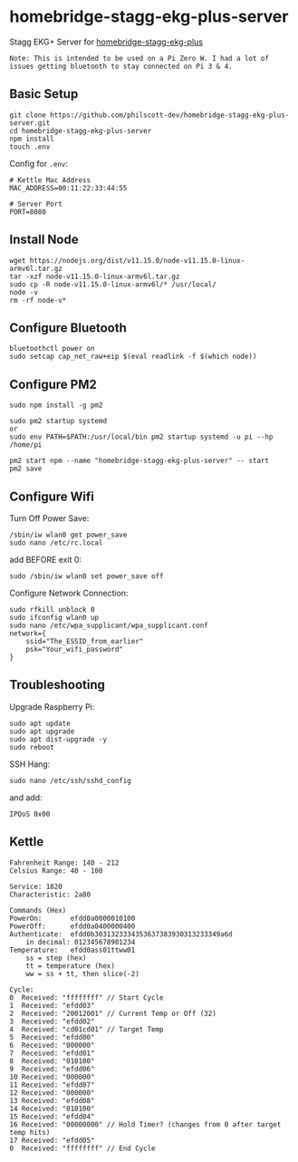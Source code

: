 # homebridge-stagg-ekg-plus-server
Stagg EKG+ Server for [homebridge-stagg-ekg-plus](https://www.npmjs.com/package/homebridge-stagg-ekg-plus)
<br />
```
Note: This is intended to be used on a Pi Zero W. I had a lot of issues getting bluetooth to stay connected on Pi 3 & 4.
```

## Basic Setup
```
git clone https://github.com/philscott-dev/homebridge-stagg-ekg-plus-server.git
cd homebridge-stagg-ekg-plus-server
npm install
touch .env
```

Config for `.env`:
```
# Kettle Mac Address
MAC_ADDRESS=00:11:22:33:44:55

# Server Port
PORT=8080
```

## Install Node
```
wget https://nodejs.org/dist/v11.15.0/node-v11.15.0-linux-armv6l.tar.gz
tar -xzf node-v11.15.0-linux-armv6l.tar.gz
sudo cp -R node-v11.15.0-linux-armv6l/* /usr/local/
node -v
rm -rf node-v*
```

## Configure Bluetooth
```
bluetoothctl power on
sudo setcap cap_net_raw+eip $(eval readlink -f $(which node))
```

## Configure PM2
```
sudo npm install -g pm2

sudo pm2 startup systemd 
or 
sudo env PATH=$PATH:/usr/local/bin pm2 startup systemd -u pi --hp /home/pi

pm2 start npm --name "homebridge-stagg-ekg-plus-server" -- start
pm2 save
```

## Configure Wifi
Turn Off Power Save:
```
/sbin/iw wlan0 get power_save
sudo nano /etc/rc.local
```

add BEFORE exit 0:
```
sudo /sbin/iw wlan0 set power_save off 
```

Configure Network Connection:
```
sudo rfkill unblock 0
sudo ifconfig wlan0 up
sudo nano /etc/wpa_supplicant/wpa_supplicant.conf
network={
    ssid="The_ESSID_from_earlier"
    psk="Your_wifi_password"
}
```

## Troubleshooting
Upgrade Raspberry Pi:
```
sudo apt update
sudo apt upgrade
sudo apt dist-upgrade -y
sudo reboot
```

SSH Hang:
```
sudo nano /etc/ssh/sshd_config
```
and add:
```
IPQoS 0x00
```

## Kettle
```
Fahrenheit Range: 140 - 212
Celsius Range: 40 - 100 
```

```
Service: 1820
Characteristic: 2a80
```

```
Commands (Hex)
PowerOn:       efdd0a0000010100
PowerOff:      efdd0a0400000400
Authenticate:  efdd0b3031323334353637383930313233349a6d 
    in decimal: 012345678901234
Temperature:   efdd0ass01ttww01
    ss = step (hex)
    tt = temperature (hex)
    ww = ss + tt, then slice(-2)

Cycle:
0  Received: "ffffffff" // Start Cycle
1  Received: "efdd03"
2  Received: "20012001" // Current Temp or Off (32)
3  Received: "efdd02"
4  Received: "cd01cd01" // Target Temp
5  Received: "efdd00"
6  Received: "000000"
7  Received: "efdd01"
8  Received: "010100"
9  Received: "efdd06"
10 Received: "000000"
11 Received: "efdd07"
12 Received: "000000"
13 Received: "efdd08"
14 Received: "010100"
15 Received: "efdd04"
16 Received: "00000000" // Hold Timer? (changes from 0 after target temp hits)
17 Received: "efdd05"
0  Received: "ffffffff" // End Cycle
```